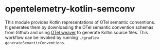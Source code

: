 # opentelemetry-kotlin-semconv

This module provides Kotlin representations of OTel semantic conventions. It generates them by downloading the
OTel semantic convention schemas from Github and using [OTel weaver](https://github.com/open-telemetry/weaver)
to generate Kotlin source files. This workflow can be invoked by running `./gradlew generateSemanticConventions`.
